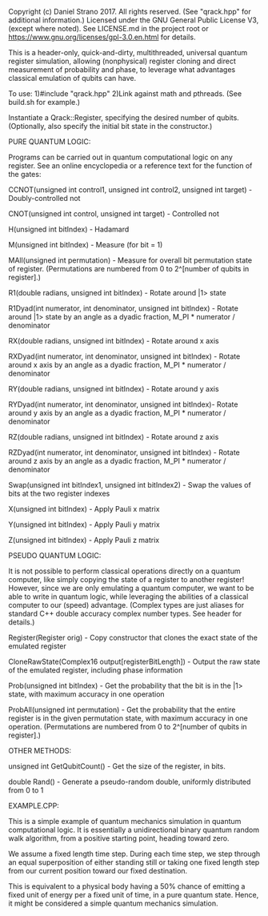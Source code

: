 Copyright (c) Daniel Strano 2017. All rights reserved. (See "qrack.hpp" for additional information.)
Licensed under the GNU General Public License V3, (except where noted).
See LICENSE.md in the project root or https://www.gnu.org/licenses/gpl-3.0.en.html for details.

This is a header-only, quick-and-dirty, multithreaded, universal quantum register simulation, allowing (nonphysical) register cloning and direct measurement of probability and phase, to leverage what advantages classical emulation of qubits can have.

To use:
1)#include "qrack.hpp"
2)Link against math and pthreads. (See build.sh for example.)

Instantiate a Qrack::Register, specifying the desired number of qubits. (Optionally, also specify the initial bit state in the constructor.)


PURE QUANTUM LOGIC:

Programs can be carried out in quantum computational logic on any register. See an online encyclopedia or a reference text for the function of the gates:

CCNOT(unsigned int control1, unsigned int control2, unsigned int target) - Doubly-controlled not

CNOT(unsigned int control, unsigned int target) - Controlled not

H(unsigned int bitIndex) - Hadamard

M(unsigned int bitIndex) - Measure (for bit = 1)

MAll(unsigned int permutation) - Measure for overall bit permutation state of register. (Permutations are numbered from 0 to 2^[number of qubits in register].)

R1(double radians, unsigned int bitIndex) - Rotate around |1> state

R1Dyad(int numerator, int denominator, unsigned int bitIndex) - Rotate around |1> state by an angle as a dyadic fraction, M_PI * numerator / denominator

RX(double radians, unsigned int bitIndex) - Rotate around x axis

RXDyad(int numerator, int denominator, unsigned int bitIndex) - Rotate around x axis by an angle as a dyadic fraction, M_PI * numerator / denominator

RY(double radians, unsigned int bitIndex) - Rotate around y axis

RYDyad(int numerator, int denominator, unsigned int bitIndex)- Rotate around y axis by an angle as a dyadic fraction, M_PI * numerator / denominator

RZ(double radians, unsigned int bitIndex) - Rotate around z axis

RZDyad(int numerator, int denominator, unsigned int bitIndex) - Rotate around z axis by an angle as a dyadic fraction, M_PI * numerator / denominator

Swap(unsigned int bitIndex1, unsigned int bitIndex2) - Swap the values of bits at the two register indexes

X(unsigned int bitIndex) - Apply Pauli x matrix

Y(unsigned int bitIndex) - Apply Pauli y matrix

Z(unsigned int bitIndex) - Apply Pauli z matrix


PSEUDO QUANTUM LOGIC:

It is not possible to perform classical operations directly on a quantum computer, like simply copying the state of a register to another register! However, since we are only emulating a quantum computer, we want to be able to write in quantum logic, while leveraging the abilities of a classical computer to our (speed) advantage. (Complex types are just aliases for standard C++ double accuracy complex number types. See header for details.)

Register(Register orig) - Copy constructor that clones the exact state of the emulated register

CloneRawState(Complex16 output[registerBitLength]) - Output the raw state of the emulated register, including phase information

Prob(unsigned int bitIndex) - Get the probability that the bit is in the |1> state, with maximum accuracy in one operation

ProbAll(unsigned int permutation) - Get the probability that the entire register is in the given permutation state, with maximum accuracy in one operation. (Permutations are numbered from 0 to 2^[number of qubits in register].)


OTHER METHODS:

unsigned int GetQubitCount() - Get the size of the register, in bits.

double Rand() - Generate a pseudo-random double, uniformly distributed from 0 to 1


EXAMPLE.CPP:

This is a simple example of quantum mechanics simulation in quantum computational logic. It is essentially a unidirectional binary quantum random walk algorithm, from a positive starting point, heading toward zero.

We assume a fixed length time step. During each time step, we step through an equal superposition of either standing still or taking one fixed length step from our current position toward our fixed destination.

This is equivalent to a physical body having a 50% chance of emitting a fixed unit of energy per a fixed unit of time, in a pure quantum state. Hence, it might be considered a simple quantum mechanics simulation.
